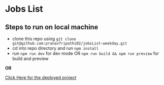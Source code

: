 # Jobs List


## Steps to run on local machine
- clone this repo using `git clone git@github.com:pranavTripathi02/jobsList-weekday.git`
- cd into repo directory and run `npm install`
- run `npm run dev` for dev mode OR
    `npm run build && npm run preview` for build and preview

**OR**

[Click Here for the deployed project](https://sensational-donut-8de8e6.netlify.app/)
